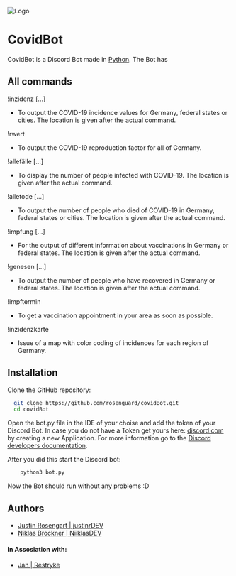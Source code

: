 
![Logo](http://168.119.29.125/saved/CovidBotBanner.png)


# CovidBot

CovidBot is a Discord Bot made in [Python](https://python.org).
The Bot has 


## All commands

!inzidenz [...]
- To output the COVID-19 incidence values for Germany, federal states or cities. The location is given after the actual command.

!rwert
- To output the COVID-19 reproduction factor for all of Germany.

!allefälle [...]
- To display the number of people infected with COVID-19. The location is given after the actual command.

!alletode [...]
- To output the number of people who died of COVID-19 in Germany, federal states or cities. The location is given after the actual command.

!impfung [...]
- For the output of different information about vaccinations in Germany or federal states. The location is given after the actual command.

!genesen [...]
- To output the number of people who have recovered in Germany or federal states. The location is given after the actual command.

!impftermin
- To get a vaccination appointment in your area as soon as possible.

!inzidenzkarte
- Issue of a map with color coding of incidences for each region of Germany.

## Installation

Clone the GitHub repository:

```bash
  git clone https://github.com/rosenguard/covidBot.git
  cd covidBot
```

Open the bot.py file in the IDE of your choise and add the token of your Discord Bot.
In case you do not have a Token get yours here: [discord.com](https://discord.com/developers)
by creating a new Application. For more information go to the 
[Discord developers documentation](https://discord.com/developers/docs/intro).

After you did this start the Discord bot:
```bash
    python3 bot.py
```

Now the Bot should run without any problems :D 
    
## Authors

- [Justin Rosengart | justinrDEV](https://www.github.com/justinrDEV)
- [Niklas Brockner | NiiklasDEV](https://www.github.com/NiiklasDEV)

#### In Assosiation with:
- [Jan | Restryke](https://github.com/Restryke)
